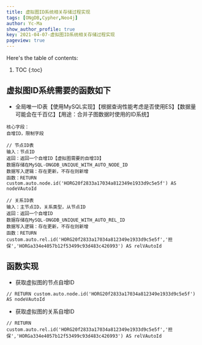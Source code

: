 ```yaml
---
title: 虚拟图ID系统相关存储过程实现
tags: [ONgDB,Cypher,Neo4j]
author: Yc-Ma
show_author_profile: true
key: 2021-04-07-虚拟图ID系统相关存储过程实现
pageview: true
---
```


Here's the table of contents:
1. TOC
{:toc}

## 虚拟图ID系统需要的函数如下
- 全局唯一ID表【使用MySQL实现】【根据查询性能考虑是否使用ES】【数据量可能会在千百亿】【用途：合并子图数据时使用的ID系统】
```
核心字段：
自增ID，限制字段
```
```
// 节点ID表
输入：节点ID
返回：返回一个自增ID【虚拟图需要的自增ID】
数据存储在MySQL-ONGDB_UNIQUE_WITH_AUTO_NODE_ID
数据写入逻辑：存在更新，不存在则新增
函数：RETURN custom.auto.node.id('HORG20f2833a17034a812349e1933d9c5e5f') AS nodeVAutoId
```
```
// 关系ID表
输入：主节点ID，关系类型，从节点ID
返回：返回一个自增ID
数据存储在MySQL-ONGDB_UNIQUE_WITH_AUTO_REL_ID
数据写入逻辑：存在更新，不存在则新增
函数：RETURN custom.auto.rel.id('HORG20f2833a17034a812349e1933d9c5e5f','担保','HORGa334e4057b12f53499c93d483c426993') AS relVAutoId
```

## 函数实现
- 获取虚拟图的节点自增ID
```
// RETURN custom.auto.node.id('HORG20f2833a17034a812349e1933d9c5e5f') AS nodeVAutoId
```
- 获取虚拟图的关系自增ID
```
// RETURN custom.auto.rel.id('HORG20f2833a17034a812349e1933d9c5e5f','担保','HORGa334e4057b12f53499c93d483c426993') AS relVAutoId
```

